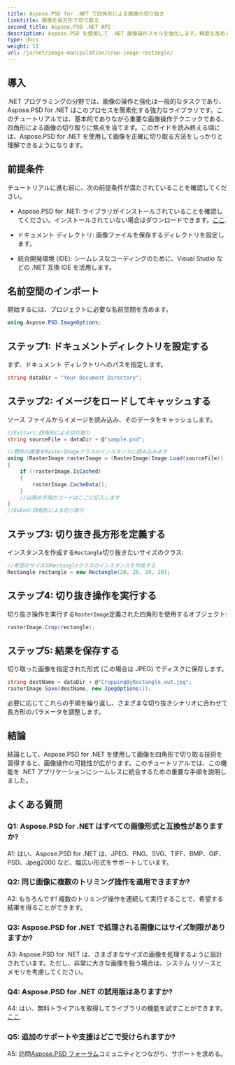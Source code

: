 ```yaml
---
title: Aspose.PSD for .NET で四角形による画像の切り抜き
linktitle: 画像を長方形で切り取る
second_title: Aspose.PSD .NET API
description: Aspose.PSD を使用して .NET 画像操作スキルを強化します。精度を高めるために長方形を使用して画像をトリミングする手順を学習します。
type: docs
weight: 11
url: /ja/net/image-manipulation/crop-image-rectangle/
---
```

## 導入

.NET プログラミングの分野では、画像の操作と強化は一般的なタスクであり、Aspose.PSD for .NET はこのプロセスを簡素化する強力なライブラリです。このチュートリアルでは、基本的でありながら重要な画像操作テクニックである、四角形による画像の切り取りに焦点を当てます。このガイドを読み終える頃には、Aspose.PSD for .NET を使用して画像を正確に切り取る方法をしっかりと理解できるようになります。

## 前提条件

チュートリアルに進む前に、次の前提条件が満たされていることを確認してください。

-  Aspose.PSD for .NET: ライブラリがインストールされていることを確認してください。インストールされていない場合はダウンロードできます。[ここ](https://releases.aspose.com/psd/net/).

- ドキュメント ディレクトリ: 画像ファイルを保存するディレクトリを設定します。

- 統合開発環境 (IDE): シームレスなコーディングのために、Visual Studio などの .NET 互換 IDE を活用します。

## 名前空間のインポート

開始するには、プロジェクトに必要な名前空間を含めます。

```csharp
using Aspose.PSD.ImageOptions;
```

## ステップ1: ドキュメントディレクトリを設定する

まず、ドキュメント ディレクトリへのパスを指定します。

```csharp
string dataDir = "Your Document Directory";
```

## ステップ2: イメージをロードしてキャッシュする

ソース ファイルからイメージを読み込み、そのデータをキャッシュします。

```csharp
//ExStart:四角形による切り取り
string sourceFile = dataDir + @"sample.psd";

//既存の画像をRasterImageクラスのインスタンスに読み込みます
using (RasterImage rasterImage = (RasterImage)Image.Load(sourceFile))
{
    if (!rasterImage.IsCached)
    {
        rasterImage.CacheData();
    }
    //以降の手順のコードはここに記入します
}
//ExEnd:四角形による切り取り
```

## ステップ3: 切り抜き長方形を定義する

インスタンスを作成する`Rectangle`切り抜きたいサイズのクラス:

```csharp
//希望のサイズのRectangleクラスのインスタンスを作成する
Rectangle rectangle = new Rectangle(20, 20, 20, 20);
```

## ステップ4: 切り抜き操作を実行する

切り抜き操作を実行する`RasterImage`定義された四角形を使用するオブジェクト:

```csharp
rasterImage.Crop(rectangle);
```

## ステップ5: 結果を保存する

切り取った画像を指定された形式 (この場合は JPEG) でディスクに保存します。

```csharp
string destName = dataDir + @"CroppingByRectangle_out.jpg";
rasterImage.Save(destName, new JpegOptions());
```

必要に応じてこれらの手順を繰り返し、さまざまな切り抜きシナリオに合わせて長方形のパラメータを調整します。

## 結論

結論として、Aspose.PSD for .NET を使用して画像を四角形で切り取る技術を習得すると、画像操作の可能性が広がります。このチュートリアルでは、この機能を .NET アプリケーションにシームレスに統合するための重要な手順を説明しました。

## よくある質問

### Q1: Aspose.PSD for .NET はすべての画像形式と互換性がありますか?

A1: はい、Aspose.PSD for .NET は、JPEG、PNG、SVG、TIFF、BMP、GIF、PSD、Jpeg2000 など、幅広い形式をサポートしています。

### Q2: 同じ画像に複数のトリミング操作を適用できますか?

A2: もちろんです! 複数のトリミング操作を連続して実行することで、希望する結果を得ることができます。

### Q3: Aspose.PSD for .NET で処理される画像にはサイズ制限がありますか?

A3: Aspose.PSD for .NET は、さまざまなサイズの画像を処理するように設計されています。ただし、非常に大きな画像を扱う場合は、システム リソースとメモリを考慮してください。

### Q4: Aspose.PSD for .NET の試用版はありますか?

 A4: はい、無料トライアルを取得してライブラリの機能を試すことができます。[ここ](https://releases.aspose.com/).

### Q5: 追加のサポートや支援はどこで受けられますか?

 A5: 訪問[Aspose.PSD フォーラム](https://forum.aspose.com/c/psd/34)コミュニティとつながり、サポートを求める。